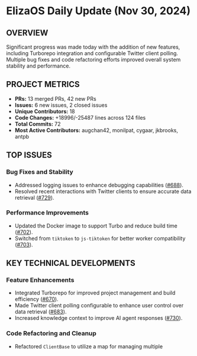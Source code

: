 # ElizaOS Daily Update (Nov 30, 2024)

## OVERVIEW 
Significant progress was made today with the addition of new features, including Turborepo integration and configurable Twitter client polling. Multiple bug fixes and code refactoring efforts improved overall system stability and performance.

## PROJECT METRICS
- **PRs:** 13 merged PRs, 42 new PRs
- **Issues:** 6 new issues, 2 closed issues
- **Unique Contributors:** 18
- **Code Changes:** +18996/-25487 lines across 124 files
- **Total Commits:** 72
- **Most Active Contributors:** augchan42, monilpat, cygaar, jkbrooks, antpb

## TOP ISSUES
### Bug Fixes and Stability
- Addressed logging issues to enhance debugging capabilities ([#688](https://github.com/elizaos/eliza/issues/688)).
- Resolved recent interactions with Twitter clients to ensure accurate data retrieval ([#729](https://github.com/elizaos/eliza/issues/729)).

### Performance Improvements
- Updated the Docker image to support Turbo and reduce build time ([#702](https://github.com/elizaos/eliza/issues/702)).
- Switched from `tiktoken` to `js-tiktoken` for better worker compatibility ([#703](https://github.com/elizaos/eliza/issues/703)).

## KEY TECHNICAL DEVELOPMENTS
### Feature Enhancements
- Integrated Turborepo for improved project management and build efficiency ([#670](https://github.com/elizaos/eliza/pull/670)).
- Made Twitter client polling configurable to enhance user control over data retrieval ([#683](https://github.com/elizaos/eliza/pull/683)).
- Increased knowledge context to improve AI agent responses ([#730](https://github.com/elizaos/eliza/pull/730)).

### Code Refactoring and Cleanup
- Refactored `ClientBase` to utilize a map for managing multiple